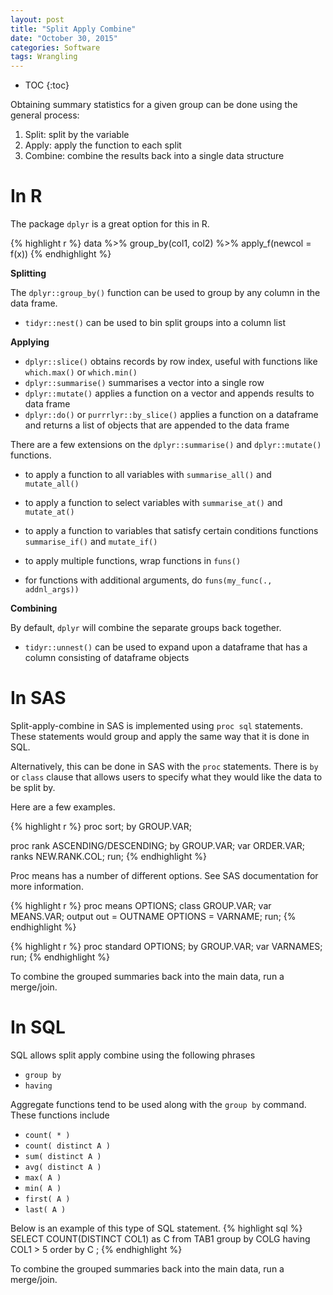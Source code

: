 ```yaml
---
layout: post
title: "Split Apply Combine"
date: "October 30, 2015"
categories: Software
tags: Wrangling
---
```


* TOC
{:toc}



Obtaining summary statistics for a given group can be done using the general process:

1. Split: split by the variable
2. Apply: apply the function to each split
3. Combine: combine the results back into a single data structure

# In R

The package `dplyr` is a great option for this in R.


{% highlight r %}
data %>%
  group_by(col1, col2) %>%
  apply_f(newcol = f(x))
{% endhighlight %}


**Splitting**

The `dplyr::group_by()` function can be used to group by any column in the data frame. 

* `tidyr::nest()` can be used to bin split groups into a column list

**Applying**

* `dplyr::slice()` obtains records by row index, useful with functions like `which.max()` or `which.min()`
* `dplyr::summarise()` summarises a vector into a single row 
* `dplyr::mutate()` applies a function on a vector and appends results to data frame
* `dplyr::do()` or `purrrlyr::by_slice()` applies a function on a dataframe and returns a list of objects that are appended to the data frame

There are a few extensions on the `dplyr::summarise()` and `dplyr::mutate()` functions. 

* to apply a function to all variables with `summarise_all()` and `mutate_all()` 
* to apply a function to select variables with `summarise_at()` and `mutate_at()`
* to apply a function to variables that satisfy certain conditions functions `summarise_if()` and `mutate_if()`

* to apply multiple functions, wrap functions in `funs()`
* for functions with additional arguments, do `funs(my_func(., addnl_args))`

**Combining**

By default, `dplyr` will combine the separate groups back together. 

* `tidyr::unnest()` can be used to expand upon a dataframe that has a column consisting of dataframe objects

# In SAS

Split-apply-combine in SAS is implemented using `proc sql` statements. These statements would group and apply the same way that it is done in SQL. 

Alternatively, this can be done in SAS with the `proc` statements. There is `by` or `class` clause that allows users to specify what they would like the data to be split by.

Here are a few examples.


{% highlight r %}
proc sort; by GROUP.VAR;

proc rank ASCENDING/DESCENDING;
by GROUP.VAR;
var ORDER.VAR;
ranks NEW.RANK.COL;
run;
{% endhighlight %}

Proc means has a number of different options. See SAS documentation for more information.

{% highlight r %}
proc means OPTIONS;
class GROUP.VAR;
var MEANS.VAR;
output out = OUTNAME OPTIONS = VARNAME;
run;
{% endhighlight %}


{% highlight r %}
proc standard OPTIONS;
by GROUP.VAR;
var VARNAMES;
run;
{% endhighlight %}

To combine the grouped summaries back into the main data, run a merge/join.

# In SQL

SQL allows split apply combine using the following phrases

* `group by`
* `having`

Aggregate functions tend to be used along with the `group by` command. These functions include

* `count( * )`
* `count( distinct A )`
* `sum( distinct A )`
* `avg( distinct A )`
* `max( A )`
* `min( A )`
* `first( A )`
* `last( A )`

Below is an example of this type of SQL statement.
{% highlight sql %}
SELECT COUNT(DISTINCT COL1) as C
from TAB1
group by COLG
having COL1 > 5
order by C
;
{% endhighlight %}

To combine the grouped summaries back into the main data, run a merge/join.
